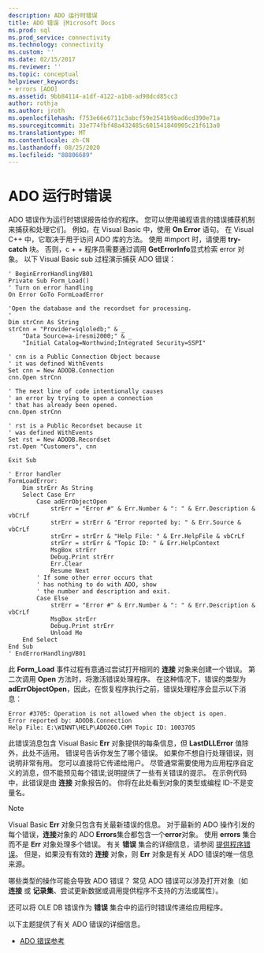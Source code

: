 ```yaml
---
description: ADO 运行时错误
title: ADO 错误 |Microsoft Docs
ms.prod: sql
ms.prod_service: connectivity
ms.technology: connectivity
ms.custom: ''
ms.date: 02/15/2017
ms.reviewer: ''
ms.topic: conceptual
helpviewer_keywords:
- errors [ADO]
ms.assetid: 9bb84114-a1df-4122-a1b8-ad98dcd85cc3
author: rothja
ms.author: jroth
ms.openlocfilehash: f753e66e6711c3abcf59e2541b9bad6cd390e71a
ms.sourcegitcommit: 33e774fbf48a432485c601541840905c21f613a0
ms.translationtype: MT
ms.contentlocale: zh-CN
ms.lasthandoff: 08/25/2020
ms.locfileid: "88806689"
---
```

# <a name="ado-run-time-errors"></a>ADO 运行时错误
ADO 错误作为运行时错误报告给你的程序。 您可以使用编程语言的错误捕获机制来捕获和处理它们。 例如，在 Visual Basic 中，使用 **On Error** 语句。 在 Visual C++ 中，它取决于用于访问 ADO 库的方法。 使用 #import 时，请使用 **try-catch** 块。 否则，c + + 程序员需要通过调用 **GetErrorInfo**显式检索 error 对象。 以下 Visual Basic sub 过程演示捕获 ADO 错误：

```
' BeginErrorHandlingVB01
Private Sub Form_Load()
' Turn on error handling
On Error GoTo FormLoadError

'Open the database and the recordset for processing.
'
Dim strCnn As String
strCnn = "Provider=sqloledb;" & _
    "Data Source=a-iresmi2000;" & _
    "Initial Catalog=Northwind;Integrated Security=SSPI"

' cnn is a Public Connection Object because
' it was defined WithEvents
Set cnn = New ADODB.Connection
cnn.Open strCnn

' The next line of code intentionally causes
' an error by trying to open a connection
' that has already been opened.
cnn.Open strCnn

' rst is a Public Recordset because it
' was defined WithEvents
Set rst = New ADODB.Recordset
rst.Open "Customers", cnn

Exit Sub

' Error handler
FormLoadError:
    Dim strErr As String
    Select Case Err
        Case adErrObjectOpen
            strErr = "Error #" & Err.Number & ": " & Err.Description & vbCrLf
            strErr = strErr & "Error reported by: " & Err.Source & vbCrLf
            strErr = strErr & "Help File: " & Err.HelpFile & vbCrLf
            strErr = strErr & "Topic ID: " & Err.HelpContext
            MsgBox strErr
            Debug.Print strErr
            Err.Clear
            Resume Next
        ' If some other error occurs that
        ' has nothing to do with ADO, show
        ' the number and description and exit.
        Case Else
            strErr = "Error #" & Err.Number & ": " & Err.Description & vbCrLf
            MsgBox strErr
            Debug.Print strErr
            Unload Me
    End Select
End Sub
' EndErrorHandlingVB01
```

 此 **Form_Load** 事件过程有意通过尝试打开相同的 **连接** 对象来创建一个错误。 第二次调用 **Open** 方法时，将激活错误处理程序。 在这种情况下，错误的类型为 **adErrObjectOpen**，因此，在恢复程序执行之前，错误处理程序会显示以下消息：

```
Error #3705: Operation is not allowed when the object is open.
Error reported by: ADODB.Connection
Help File: E:\WINNT\HELP\ADO260.CHM Topic ID: 1003705
```

 此错误消息包含 Visual Basic **Err** 对象提供的每条信息，但 **LastDLLError** 值除外，此处不适用。 错误号告诉你发生了哪个错误。 如果你不想自行处理错误，则说明非常有用。 您可以直接将它传递给用户。 尽管通常需要使用为应用程序自定义的消息，但不能预见每个错误;说明提供了一些有关错误的提示。 在示例代码中，此错误是由 **连接** 对象报告的。 你将在此处看到对象的类型或编程 ID-不是变量名。

> [!NOTE]
>  Visual Basic **Err** 对象只包含有关最新错误的信息。 对于最新的 ADO 操作引发的每个错误，**连接**对象的 ADO **Errors**集合都包含一个**error**对象。 使用 **errors** 集合而不是 **Err** 对象处理多个错误。 有关 **错误** 集合的详细信息，请参阅 [提供程序错误](./provider-errors.md)。 但是，如果没有有效的 **连接** 对象，则 **Err** 对象是有关 ADO 错误的唯一信息来源。

 哪些类型的操作可能会导致 ADO 错误？ 常见 ADO 错误可以涉及打开对象（如 **连接** 或 **记录集**、尝试更新数据或调用提供程序不支持的方法或属性）。

 还可以将 OLE DB 错误作为 **错误** 集合中的运行时错误传递给应用程序。

 以下主题提供了有关 ADO 错误的详细信息。

-   [ADO 错误参考](./ado-error-reference.md)